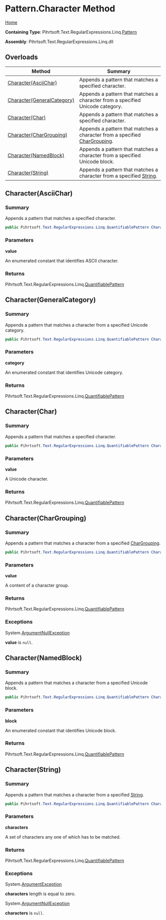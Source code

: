 # Pattern\.Character Method

[Home](../../../../../../README.md)

**Containing Type**: Pihrtsoft\.Text\.RegularExpressions\.Linq\.[Pattern](../README.md)

**Assembly**: Pihrtsoft\.Text\.RegularExpressions\.Linq\.dll

## Overloads

| Method | Summary |
| ------ | ------- |
| [Character(AsciiChar)](#Pihrtsoft_Text_RegularExpressions_Linq_Pattern_Character_Pihrtsoft_Text_RegularExpressions_Linq_AsciiChar_) | Appends a pattern that matches a specified character\. |
| [Character(GeneralCategory)](#Pihrtsoft_Text_RegularExpressions_Linq_Pattern_Character_Pihrtsoft_Text_RegularExpressions_Linq_GeneralCategory_) | Appends a pattern that matches a character from a specified Unicode category\. |
| [Character(Char)](#Pihrtsoft_Text_RegularExpressions_Linq_Pattern_Character_System_Char_) | Appends a pattern that matches a specified character\. |
| [Character(CharGrouping)](#Pihrtsoft_Text_RegularExpressions_Linq_Pattern_Character_Pihrtsoft_Text_RegularExpressions_Linq_CharGrouping_) | Appends a pattern that matches a character from a specified [CharGrouping](../../CharGrouping/README.md)\. |
| [Character(NamedBlock)](#Pihrtsoft_Text_RegularExpressions_Linq_Pattern_Character_Pihrtsoft_Text_RegularExpressions_Linq_NamedBlock_) | Appends a pattern that matches a character from a specified Unicode block\. |
| [Character(String)](#Pihrtsoft_Text_RegularExpressions_Linq_Pattern_Character_System_String_) | Appends a pattern that matches a character from a specified [String](https://docs.microsoft.com/en-us/dotnet/api/system.string)\. |

## Character\(AsciiChar\) <a name="Pihrtsoft_Text_RegularExpressions_Linq_Pattern_Character_Pihrtsoft_Text_RegularExpressions_Linq_AsciiChar_"></a>

### Summary

Appends a pattern that matches a specified character\.

```csharp
public Pihrtsoft.Text.RegularExpressions.Linq.QuantifiablePattern Character(Pihrtsoft.Text.RegularExpressions.Linq.AsciiChar value)
```

### Parameters

**value**

An enumerated constant that identifies ASCII character\.

### Returns

Pihrtsoft\.Text\.RegularExpressions\.Linq\.[QuantifiablePattern](../../QuantifiablePattern/README.md)

## Character\(GeneralCategory\) <a name="Pihrtsoft_Text_RegularExpressions_Linq_Pattern_Character_Pihrtsoft_Text_RegularExpressions_Linq_GeneralCategory_"></a>

### Summary

Appends a pattern that matches a character from a specified Unicode category\.

```csharp
public Pihrtsoft.Text.RegularExpressions.Linq.QuantifiablePattern Character(Pihrtsoft.Text.RegularExpressions.Linq.GeneralCategory category)
```

### Parameters

**category**

An enumerated constant that identifies Unicode category\.

### Returns

Pihrtsoft\.Text\.RegularExpressions\.Linq\.[QuantifiablePattern](../../QuantifiablePattern/README.md)

## Character\(Char\) <a name="Pihrtsoft_Text_RegularExpressions_Linq_Pattern_Character_System_Char_"></a>

### Summary

Appends a pattern that matches a specified character\.

```csharp
public Pihrtsoft.Text.RegularExpressions.Linq.QuantifiablePattern Character(char value)
```

### Parameters

**value**

A Unicode character\.

### Returns

Pihrtsoft\.Text\.RegularExpressions\.Linq\.[QuantifiablePattern](../../QuantifiablePattern/README.md)

## Character\(CharGrouping\) <a name="Pihrtsoft_Text_RegularExpressions_Linq_Pattern_Character_Pihrtsoft_Text_RegularExpressions_Linq_CharGrouping_"></a>

### Summary

Appends a pattern that matches a character from a specified [CharGrouping](../../CharGrouping/README.md)\.

```csharp
public Pihrtsoft.Text.RegularExpressions.Linq.QuantifiablePattern Character(Pihrtsoft.Text.RegularExpressions.Linq.CharGrouping value)
```

### Parameters

**value**

A content of a character group\.

### Returns

Pihrtsoft\.Text\.RegularExpressions\.Linq\.[QuantifiablePattern](../../QuantifiablePattern/README.md)

### Exceptions

System\.[ArgumentNullException](https://docs.microsoft.com/en-us/dotnet/api/system.argumentnullexception)

**value** is `null`\.

## Character\(NamedBlock\) <a name="Pihrtsoft_Text_RegularExpressions_Linq_Pattern_Character_Pihrtsoft_Text_RegularExpressions_Linq_NamedBlock_"></a>

### Summary

Appends a pattern that matches a character from a specified Unicode block\.

```csharp
public Pihrtsoft.Text.RegularExpressions.Linq.QuantifiablePattern Character(Pihrtsoft.Text.RegularExpressions.Linq.NamedBlock block)
```

### Parameters

**block**

An enumerated constant that identifies Unicode block\.

### Returns

Pihrtsoft\.Text\.RegularExpressions\.Linq\.[QuantifiablePattern](../../QuantifiablePattern/README.md)

## Character\(String\) <a name="Pihrtsoft_Text_RegularExpressions_Linq_Pattern_Character_System_String_"></a>

### Summary

Appends a pattern that matches a character from a specified [String](https://docs.microsoft.com/en-us/dotnet/api/system.string)\.

```csharp
public Pihrtsoft.Text.RegularExpressions.Linq.QuantifiablePattern Character(string characters)
```

### Parameters

**characters**

A set of characters any one of which has to be matched\.

### Returns

Pihrtsoft\.Text\.RegularExpressions\.Linq\.[QuantifiablePattern](../../QuantifiablePattern/README.md)

### Exceptions

System\.[ArgumentException](https://docs.microsoft.com/en-us/dotnet/api/system.argumentexception)

**characters** length is equal to zero\.

System\.[ArgumentNullException](https://docs.microsoft.com/en-us/dotnet/api/system.argumentnullexception)

**characters** is `null`\.

